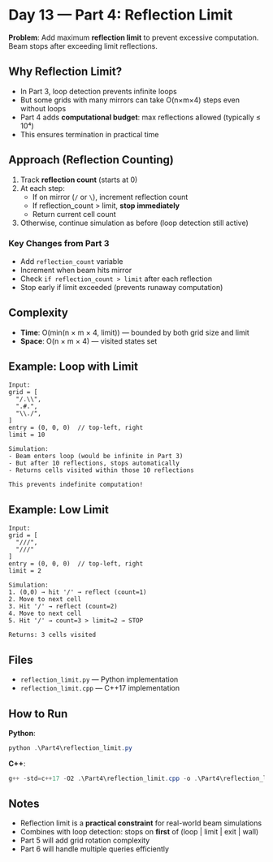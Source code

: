 # Day 13 — Part 4: Reflection Limit

**Problem**: Add maximum **reflection limit** to prevent excessive computation. Beam stops after exceeding limit reflections.

## Why Reflection Limit?
- In Part 3, loop detection prevents infinite loops
- But some grids with many mirrors can take O(n×m×4) steps even without loops
- Part 4 adds **computational budget**: max reflections allowed (typically ≤ 10⁴)
- This ensures termination in practical time

## Approach (Reflection Counting)
1. Track **reflection count** (starts at 0)
2. At each step:
   - If on mirror (`/` or `\`), increment reflection count
   - If reflection_count > limit, **stop immediately**
   - Return current cell count
3. Otherwise, continue simulation as before (loop detection still active)

### Key Changes from Part 3
- Add `reflection_count` variable
- Increment when beam hits mirror
- Check `if reflection_count > limit` after each reflection
- Stop early if limit exceeded (prevents runaway computation)

## Complexity
- **Time**: O(min(n × m × 4, limit)) — bounded by both grid size and limit
- **Space**: O(n × m × 4) — visited states set

## Example: Loop with Limit
```
Input:
grid = [
  "/.\\",
  ".#.",
  "\\./",
]
entry = (0, 0, 0)  // top-left, right
limit = 10

Simulation:
- Beam enters loop (would be infinite in Part 3)
- But after 10 reflections, stops automatically
- Returns cells visited within those 10 reflections

This prevents indefinite computation!
```

## Example: Low Limit
```
Input:
grid = [
  "///",
  "///"
]
entry = (0, 0, 0)  // top-left, right
limit = 2

Simulation:
1. (0,0) → hit '/' → reflect (count=1)
2. Move to next cell
3. Hit '/' → reflect (count=2)
4. Move to next cell
5. Hit '/' → count=3 > limit=2 → STOP

Returns: 3 cells visited
```

## Files
- `reflection_limit.py` — Python implementation
- `reflection_limit.cpp` — C++17 implementation

## How to Run

**Python**:
```powershell
python .\Part4\reflection_limit.py
```

**C++**:
```powershell
g++ -std=c++17 -O2 .\Part4\reflection_limit.cpp -o .\Part4\reflection_limit.exe ; if ($?) { .\Part4\reflection_limit.exe }
```

## Notes
- Reflection limit is a **practical constraint** for real-world beam simulations
- Combines with loop detection: stops on **first** of (loop | limit | exit | wall)
- Part 5 will add grid rotation complexity
- Part 6 will handle multiple queries efficiently

